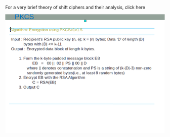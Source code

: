 For a very brief theory of shift ciphers and their analysis, click here

<img src="images/image10.png"/>